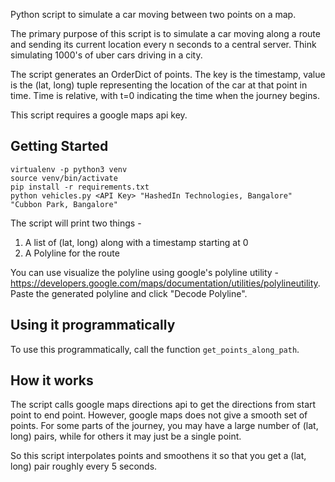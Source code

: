 Python script to simulate a car moving between two points on a map. 

The primary purpose of this script is to simulate a car moving along a route and sending its current location every n seconds to a central server. Think simulating 1000's of uber cars driving in a city. 

The script generates an OrderDict of points. The key is the timestamp, value is the (lat, long) tuple representing the location of the car at that point in time. Time is relative, with t=0 indicating the time when the journey begins.

This script requires a google maps api key. 

Getting Started
-----

```
virtualenv -p python3 venv
source venv/bin/activate
pip install -r requirements.txt
python vehicles.py <API Key> "HashedIn Technologies, Bangalore" "Cubbon Park, Bangalore"
```

The script will print two things - 
1. A list of (lat, long) along with a timestamp starting at 0
2. A Polyline for the route

You can use visualize the polyline using google's polyline utility - https://developers.google.com/maps/documentation/utilities/polylineutility. Paste the generated polyline and click "Decode Polyline".

Using it programmatically
---

To use this programmatically, call the function `get_points_along_path`. 

How it works
----

The script calls google maps directions api to get the directions from start point to end point. However, google maps does not give a smooth set of points. For some parts of the journey, you may have a large number of (lat, long) pairs, while for others it may just be a single point. 

So this script interpolates points and smoothens it so that you get a (lat, long) pair roughly every 5 seconds.
